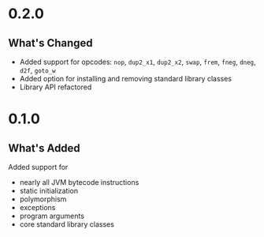 # 0.2.0

## What's Changed
* Added support for opcodes: `nop`, `dup2_x1`, `dup2_x2`, `swap`, `frem`, `fneg`, `dneg`, `d2f`, `goto_w`
* Added option for installing and removing standard library classes
* Library API refactored


# 0.1.0

## What's Added
Added support for
* nearly all JVM bytecode instructions
* static initialization
* polymorphism
* exceptions
* program arguments
* core standard library classes
